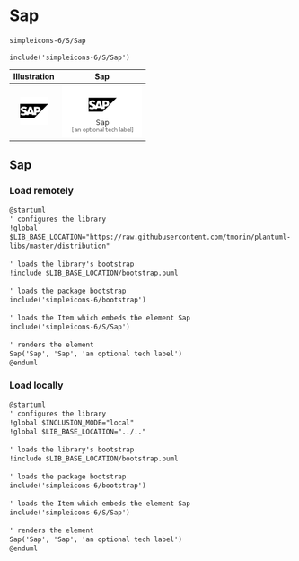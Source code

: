 # Sap


```text
simpleicons-6/S/Sap
```

```text
include('simpleicons-6/S/Sap')
```



| Illustration | Sap |
| :---: | :---: |
| ![illustration for Illustration](../../simpleicons-6/S/Sap.png) | ![illustration for Sap](../../simpleicons-6/S/Sap.Local.png) |




## Sap

### Load remotely
```plantuml
@startuml
' configures the library
!global $LIB_BASE_LOCATION="https://raw.githubusercontent.com/tmorin/plantuml-libs/master/distribution"

' loads the library's bootstrap
!include $LIB_BASE_LOCATION/bootstrap.puml

' loads the package bootstrap
include('simpleicons-6/bootstrap')

' loads the Item which embeds the element Sap
include('simpleicons-6/S/Sap')

' renders the element
Sap('Sap', 'Sap', 'an optional tech label')
@enduml
```

### Load locally
```plantuml
@startuml
' configures the library
!global $INCLUSION_MODE="local"
!global $LIB_BASE_LOCATION="../.."

' loads the library's bootstrap
!include $LIB_BASE_LOCATION/bootstrap.puml

' loads the package bootstrap
include('simpleicons-6/bootstrap')

' loads the Item which embeds the element Sap
include('simpleicons-6/S/Sap')

' renders the element
Sap('Sap', 'Sap', 'an optional tech label')
@enduml
```


